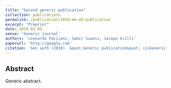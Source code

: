 ```yaml
---
title: "Second generic publication"
collection: publications
permalink: /publication/2019-mm-dd-publication
excerpt: "Preprint"
date: 2019-01-01
venue: 'Generic journal'
authors: 'Leonardo Pacciani, Samir Suweis, Jacopo Grilli'
paperurl: 'http://google.com'
citation: 'Gen auth (2018). &quot;Generic publication&quot; <i>Generic journal</i>.'
---
```


## Abstract
Generic abstract.
